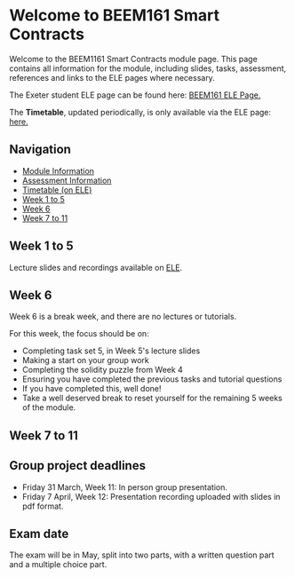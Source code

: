 # Welcome to BEEM161 Smart Contracts

Welcome to the BEEM1161 Smart Contracts module page. This page contains all information for the module, including slides, tasks, assessment, references and links to the ELE pages where necessary. 

The Exeter student ELE page can be found here: <a href="https://vle.exeter.ac.uk/course/view.php?id=14438"> BEEM161 ELE Page. </a> 

The **Timetable**, updated periodically, is only available via the ELE page: <a href="https://vle.exeter.ac.uk/course/view.php?id=14438"> here. </a>



## Navigation
- [Module Information ](/module_information.md)
- [Assessment Information ](/assessment_information.md)
-  <a href="https://vle.exeter.ac.uk/course/view.php?id=14438"> Timetable (on ELE) </a> 
- [Week 1 to 5](#week-1-5)
- [Week 6](#week-6)
- [Week 7 to 11](#week-7-11)

<!---
- [Week 1](#week-1)
- [Week 2](#week-2)
- [Week 3](#week-3)
- [Week 4](#week-4)
- [Week 5](#week-5)
- [Week 6](#week-6)
- [Week 7](#week-7)
- [Week 8](#week-8)
- [Week 9](#week-9)
- [Week 10](#week-10)
- [Week 11](#week-11)
--->

## Week 1 to 5
Lecture slides and recordings available on <a href="https://vle.exeter.ac.uk/course/view.php?id=14438"> ELE</a>.

## Week 6
Week 6 is a break week, and there are no lectures or tutorials. 

For this week, the focus should be on:
- Completing task set 5, in Week 5's lecture slides
- Making a start on your group work
- Completing the solidity puzzle from Week 4
- Ensuring you have completed the previous tasks and tutorial questions
- If you have completed this, well done!
- Take a well deserved break to reset yourself for the remaining 5 weeks of the module.

## Week 7 to 11

## Group project deadlines
- Friday 31 March, Week 11: In person group presentation.
- Friday 7 April, Week 12: Presentation recording uploaded with slides in pdf format. 

## Exam date
The exam will be in May, split into two parts, with a written question part and a multiple choice part. 
